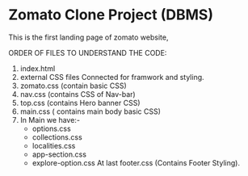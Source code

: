 # Zomato Clone Project (DBMS)

This is the first landing page of zomato website,

ORDER OF FILES TO UNDERSTAND THE CODE:

1. index.html
2. external CSS files Connected for framwork and styling.
3. zomato.css (contain basic CSS)
4. nav.css (contains CSS of Nav-bar)
5. top.css (contains Hero banner CSS)
6. main.css ( contains main body basic CSS)
7. In Main we have:-
    - options.css
    - collections.css
    - localities.css
    - app-section.css
    - explore-option.css
At last footer.css (Contains Footer Styling).
